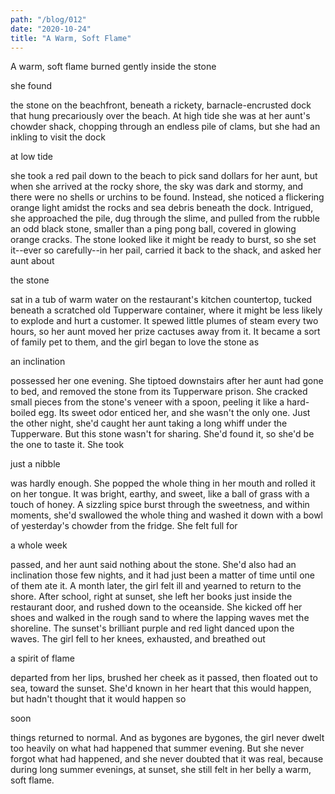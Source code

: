 ```yaml
---
path: "/blog/012"
date: "2020-10-24"
title: "A Warm, Soft Flame"
---
```


A warm, soft flame burned gently inside the stone

she found

the stone on the beachfront, beneath a rickety, barnacle-encrusted dock that hung precariously over the beach. At high tide she was at her aunt's chowder shack, chopping through an endless pile of clams, but she had an inkling to visit the dock

at low tide

she took a red pail down to the beach to pick sand dollars for her aunt, but when she arrived at the rocky shore, the sky was dark and stormy, and there were no shells or urchins to be found. Instead, she noticed a flickering orange light amidst the rocks and sea debris beneath the dock. Intrigued, she approached the pile, dug through the slime, and pulled from the rubble an odd black stone, smaller than a ping pong ball, covered in glowing orange cracks. The stone looked like it might be ready to burst, so she set it--ever so carefully--in her pail, carried it back to the shack, and asked her aunt about

the stone

sat in a tub of warm water on the restaurant's kitchen countertop, tucked beneath a scratched old Tupperware container, where it might be less likely to explode and hurt a customer. It spewed little plumes of steam every two hours, so her aunt moved her prize cactuses away from it. It became a sort of family pet to them, and the girl began to love the stone as

an inclination

possessed her one evening. She tiptoed downstairs after her aunt had gone to bed, and removed the stone from its Tupperware prison. She cracked small pieces from the stone's veneer with a spoon, peeling it like a hard-boiled egg. Its sweet odor enticed her, and she wasn't the only one. Just the other night, she'd caught her aunt taking a long whiff under the Tupperware. But this stone wasn't for sharing. She'd found it, so she'd be the one to taste it. She took

just a nibble

was hardly enough. She popped the whole thing in her mouth and rolled it on her tongue. It was bright, earthy, and sweet, like a ball of grass with a touch of honey. A sizzling spice burst through the sweetness, and within moments, she'd swallowed the whole thing and washed it down with a bowl of yesterday's chowder from the fridge. She felt full for

a whole week

passed, and her aunt said nothing about the stone. She'd also had an inclination those few nights, and it had just been a matter of time until one of them ate it. A month later, the girl felt ill and yearned to return to the shore. After school, right at sunset, she left her books just inside the restaurant door, and rushed down to the oceanside. She kicked off her shoes and walked in the rough sand to where the lapping waves met the shoreline. The sunset's brilliant purple and red light danced upon the waves. The girl fell to her knees, exhausted, and breathed out

a spirit of flame

departed from her lips, brushed her cheek as it passed, then floated out to sea, toward the sunset. She'd known in her heart that this would happen, but hadn't thought that it would happen so

soon

things returned to normal. And as bygones are bygones, the girl never dwelt too heavily on what had happened that summer evening. But she never forgot what had happened, and she never doubted that it was real, because during long summer evenings, at sunset, she still felt in her belly a warm, soft flame.
